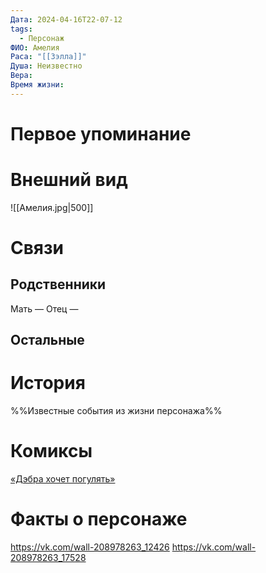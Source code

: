 ```yaml
---
Дата: 2024-04-16T22-07-12
tags:
  - Персонаж
ФИО: Амелия
Раса: "[[Зэлла]]"
Душа: Неизвестно
Вера: 
Время жизни:
---
```

# Первое упоминание

# Внешний вид
![[Амелия.jpg|500]]
# Связи
## Родственники
Мать —
Отец — 
## Остальные 

# История
%%Известные события из жизни персонажа%%
# Комиксы
[«Дэбра хочет погулять»](https://telegra.ph/Dehbra-hochet-pogulyat-03-29)
# Факты о персонаже
https://vk.com/wall-208978263_12426
https://vk.com/wall-208978263_17528
